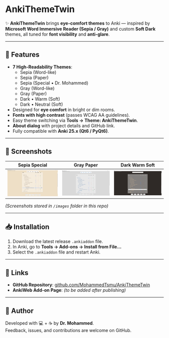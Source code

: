 # AnkiThemeTwin

✨ **AnkiThemeTwin** brings **eye-comfort themes** to Anki — inspired by **Microsoft Word Immersive Reader (Sepia / Gray)** and custom **Soft Dark** themes, all tuned for **font visibility** and **anti-glare**.

---

## 🎨 Features
- **7 High-Readability Themes**:
  - Sepia (Word-like)
  - Sepia (Paper)
  - Sepia (Special • Dr. Mohammed)
  - Gray (Word-like)
  - Gray (Paper)
  - Dark • Warm (Soft)
  - Dark • Neutral (Soft)
- Designed for **eye comfort** in bright or dim rooms.
- **Fonts with high contrast** (passes WCAG AA guidelines).
- Easy theme switching via **Tools → Theme: AnkiThemeTwin**.
- **About dialog** with project details and GitHub link.
- Fully compatible with **Anki 25.x (Qt6 / PyQt6)**.

---

## 📸 Screenshots
| Sepia Special | Gray Paper | Dark Warm Soft |
|---------------|------------|----------------|
| ![Sepia Special](images/sepia_special.png) | ![Gray Paper](images/gray_paper.png) | ![Dark Warm Soft](images/dark_warm.png) |

*(Screenshots stored in `/images` folder in this repo)*

---

## 📥 Installation
1. Download the latest release `.ankiaddon` file.  
2. In Anki, go to **Tools → Add-ons → Install from File...**  
3. Select the `.ankiaddon` file and restart Anki.  

---

## 🔗 Links
- **GitHub Repository**: [github.com/MohammedTsmu/AnkiThemeTwin](https://github.com/MohammedTsmu/AnkiThemeTwin)  
- **AnkiWeb Add-on Page**: *(to be added after publishing)*  

---

## 📝 Author
Developed with 💻 + ☕ by **Dr. Mohammed**.  
Feedback, issues, and contributions are welcome on GitHub.
